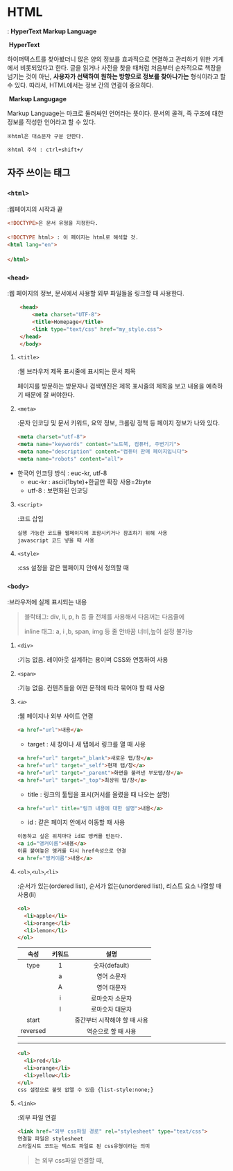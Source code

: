 # HTML

: **HyperText Markup Language**

​	<b>HyperText</b>

하이퍼텍스트를 찾아봤더니 많은 양의 정보를 효과적으로 연결하고 관리하기 위한 기계에서 비롯되었다고 한다. 글을 읽거나 사전을 찾을 때처럼 처음부터 순차적으로 책장을 넘기는 것이 아닌, **사용자가 선택하여 원하는 방향으로 정보를 찾아나가는** 형식이라고 할 수 있다. 따라서, HTML에서는 정보 간의 연결이 중요하다.

​	<strong>Markup Langugage</strong>

Markup Language는 마크로 둘러싸인 언어라는 뜻이다. 문서의 골격, 즉 구조에 대한 정보를 작성한 언어라고 할 수 있다.

`※html은 대소문자 구분 안한다.`

`※html 주석 : ctrl+shift+/`



## 자주 쓰이는 태그

### `<html>`

:웹페이지의 시작과 끝

```html
<!DOCTYPE>은 문서 유형을 지정한다.

<!DOCTYPE html> : 이 페이지는 html로 해석할 것.
<html lang="en">
    
</html>
```



### `<head>`

:웹 페이지의 정보, 문서에서 사용할 외부 파일들을 링크할 때 사용한다.

```html
    <head>
        <meta charset="UTF-8">
        <title>Homepage</title>
        <link type="text/css" href="my_style.css">
    </head>
    </body>
```

1. `<title>`

   :웹 브라우저 제목 표시줄에 표시되는 문서 제목

   페이지를 방문하는 방문자나 검색엔진은 제목 표시줄의 제목을 보고 내용을 예측하기 때문에 잘 써야한다.

2. `<meta>`

   :문자 인코딩 및 문서 키워드, 요약 정보, 크롤링 정책 등 페이지 정보가 나와 있다.

   ```html
   <meta charset="utf-8"> 
   <meta name="keywords" content="노트북, 컴퓨터, 주변기기">
   <meta name="description" content="컴퓨터 판매 페이지입니다">
   <meta name="robots" content="all">
   ```

* 한국어 인코딩 방식 : euc-kr, utf-8
  * euc-kr : ascii(1byte)+한글만 확장 사용=2byte
  * utf-8 : 보편화된 인코딩

3. `<script>`

   :코드 삽입

   ```
   실행 가능한 코드를 웹페이지에 포함시키거나 참조하기 위해 사용
   javascript 코드 넣을 때 사용
   ```

4. `<style>`

   :css 설정을 같은 웹페이지 안에서 정의할 때

   

   

### `<body>`

:브라우저에 실제 표시되는 내용

>블락태그: div, li, p, h 등 줄 전체를 사용해서 다음꺼는 다음줄에
>
>inline 태그: a, i ,b, span, img 등 줄 안바꿈 너비,높이 설정 불가능



1. `<div>` 

   :기능 없음. 레이아웃 설계하는 용이며 CSS와 연동하여 사용

   
   
2. `<span>`

   :기능 없음. 컨텐츠들을 어떤 문적에 따라 묶어야 할 때 사용

   

3. `<a>`

   :웹 페이지나 외부 사이트 연결

   ```html
   <a href="url">내용</a>
   ```

   * target : 새 창이나 새 탭에서 링크를 열 때 사용

   ```html
   <a href="url" target="_blank">새로운 탭/창</a>
   <a href="url" target="_self">현재 탭/창</a>
   <a href="url" target="_parent">화면을 불러낸 부모탭/창</a>
   <a href="url" target="_top">최상위 탭/창</a>
   ```

   * title : 링크의 툴팁을 표시(커서를 올렸을 때 나오는 설명)

   ```html
   <a href="url" title="링크 내용에 대한 설명">내용</a>
   ```

   * id : 같은 페이지 안에서 이동할 때 사용

   ```html
   이동하고 싶은 위치마다 id로 앵커를 만든다.
   <a id="앵커이름">내용</a>
   이름 붙여놓은 앵커를 다시 href속성으로 연결
   <a href="앵커이름">내용</a>
   ```

4. `<ol>`,`<ul>`,`<li>`

   :순서가 있는(ordered list), 순서가 없는(unordered list), 리스트 요소 나열할 때 사용(li)

   ```html
   <ol> 
     <li>apple</li>
     <li>orange</li>
     <li>lemon</li>
   </ol>
   ```

   |   속성   | 키워드 |             설명             |
   | :------: | :----: | :--------------------------: |
   |   type   |   1    |        숫자(default)         |
   |          |   a    |         영어 소문자          |
   |          |   A    |         영어 대문자          |
   |          |   i    |       로마숫자 소문자        |
   |          |   I    |       로마숫자 대문자        |
   |  start   |        | 중간부터 시작해야 할 때 사용 |
   | reversed |        |     역순으로 할 때 사용      |

   ----

   ```html
   <ul>
     <li>red</li>
     <li>orange</li>
     <li>yellow</li>
   </ul>
   css 설정으로 불릿 없앨 수 있음 {list-style:none;}
   ```

   

5. `<link>`

   :외부 파일 연결

   ```html
   <link href="외부 css파일 경로" rel="stylesheet" type="text/css">
   연결할 파일은 stylesheet
   스타일시트 코드는 텍스트 파일로 된 css유형이라는 의미
   ```

   > <link>는 외부 css파일 연결할 때,
   >
   > <style>은 css설정을 같은 웹페이지 안에서 정의할 때 사용 

   

6. `<img>`

   :이미지 삽입. 태그 하나당 1개의 이미지

   ```html
   <img src="이미지 경로">
   
   1. 이미지를 직접 다운로드한 뒤, 파일 경로를 삽입
   2. 다른 웹페이지의 이미지 주소를 복사해서 삽입
   ```

   * 속성

     ```html
     <img src="경로" width="100px"> 너비
     <img src="경로" height="100px"> 높이
     <img src="경로" alt="꽃"> 이미지를 설명하는 대체 텍스트 추가
     <img src="경로" title="자세히"> 툴팁(커서 올리면 나오는)
     <img src="경로" usemap=""> 이미지맵(하나의 이미지에 여러 개의 링크)
     ```

     

7. `<p>`

   :단락. 글의 정보를 정리하기 위하여 필수. 앞 뒤로 빈줄이 생긴다.

   

8. `<br>`

   :줄 바꿈

   

9. `<hn>`

   :제목. `<h1>`~`<h6>`까지  있다.  해당 내용에 대한 정보를 주는 것이기 때문에 다른 내용과 구별하여 사용.

   

10. `<i>` : <i>italic, 기울임</i>

    `<em>` : 내용의 강조를 위해 기울임 꼴로 표시하는 경우

    

11. `<b>` : <b>bold, 진하게</b>

    `<strong> `: <strong>중요한 내용 강조</strong>를 위해 진하게 표시하는 경우

    

12. `<iframe>`

    :웹 페이지 안에 외부 페이지 삽입할 때 사용

    ```html
    <iframe src="삽입할 페이지 주소"></iframe>
    ```

    | 속성     | 설명                       |
    | -------- | -------------------------- |
    | width    | 너비                       |
    | height   | 높이                       |
    | name     | 프레임의 이름              |
    | seamless | 테두리 없애기(속성값 없음) |

    * 유튜브 동영상 추가하려면 `공유`-`퍼가기`에서 복사
    * 위험할 수 있음 => sandbox 사용해서 삽입된 웹페이지의 스크립트 실행되지 않도록 한다.

    ```html
    <iframe src="https://내 페이지 주소" width="600" heigh="400"></iframe>
    
    <iframe width="400" height="250"
            src="https://youtu.be/yLU9VFQ3yM0"
            frameborder="0" allow="accelerometer; autoplay; 		encrypted-media; gyroscope; picture-in-picture"          allowfullscreen></iframe>
    
    <iframe src="iframe_src.html" frameborder="0" sandbox></iframe>
    ```

13. `<video>`

    * controls : 동영상 컨트롤 툴 보이게

    ```html
    <video width="500" controls>
    	<source src="video.mp4">	
    </video>
    ```

    

#### `<table>`

```html
<table>
    <thead>
    	<tr>
        	<th>표의 맨 윗줄 굴게 표시</th>
        </tr>
    </thead>
    <tbody>
        <tr>
        	<td>표의 데이터</td>
            <td rowspan="2"></td>두 행을 묶음(수직 방향)</td>
    		<!--가장 처음 데이터로 묶음-->
        </tr>
    </tbody>
	<tfoot>
		<tr>
        	<td>표의 맨 아래 부분</td>
            <td colspan="3">세 열을 묶음(수평 방향)</td>
        </tr>
	</tfoot>
</table>
```



#### `<form>`

:form 생성. 요소가 어러 개일 경우 `<ul>`로 묶어줄 수 있다.

`<fieldset>`을 사용하여 form 요소를 보기 쉽게 그룹으로 묶는다. (테두리)

`<legend>`는 `<fieldset>`으로 나누어진 구역에 제목을 붙일 때 사용

`<label>`레이블:분류결과(데이터 모델->예측 결과(P/F))

| 속성    | 설명                                                         |
| ------- | ------------------------------------------------------------ |
| method  | 전송 방식 선택 <br>1) get : 암호화를 하지 않고 보내는 빠른 전송방식. <br>주소에 정보가 담긴다. (ww.aaa.com?id=87456&addr=%F346155 이런식) 256~4096 byte까지만 가능 <br>정보를 식별하는 고유한 식별자(퍼머링크)로 사용가능<br><br>2) post :  header의 body에 담겨서 전송된다.<br>주소에 정보가 표시되지 않는다.(192.145.0.24/html_tutorials/1.php) 입력 길이 제한 없음<br>서버 쪽에 어떤 작업을 명령할 때 사용(데이터의 기록, 삭제, 수정) |
| name    | form을 식별하는 이름                                         |
| action  | form을 전송할 서버 쪽의 script 파일 지정<br>(action 속성말고 onsubmit 이벤트를 이용해 script로 처리할 수도 있다) |
| target  | action에서 지정한 script 파일이 현재 창이 아닌 다른 위치에 열리도록 지정 |
| enctype | 서버로 보내기전에 문자 인코딩. ""는 첫번째 값                |

```html
<fieldset>
<legend>로그인창</legend>
<form name="profile" action="/action_page.php" method="get" 	autocomplete="on">
    <input type="text" name="id">
    <select>
        <option value="blue"></option>
    </select>
</form>
</fieldset>
```



1. `<input>`

   :form의 요소 중 하나로 사용자가 정보를 입력하는 부분

   ```html
<input type="유형" 속성="속성값">
   ```

   | 속성         | 설명                                                         |
   | ------------ | ------------------------------------------------------------ |
   | readonly     | 읽기 전용 필드                                               |
   | placeholder  | 힌트 표시(필드 클릭시 내용 사라짐)                           |
   | autofocus    | 페이지를 열면 커서가 자동으로 가 있음                        |
   | autocomplete | 자동완성                                                     |
   | max/min      | 최대값과 최소값 지정                                         |
   | manLength    | 최대로 입력할 수 있는 문자 개수 지정                         |
   | step         | 숫자의 간격 설정(input이 date, datetime, datetime-local, month, week, time, number, range일 경우) |
   | required     | 필수 입력 필드 지정(빈칸이면 안 넘어감)                      |
   
   ```html
   <form>
   <input type="text" value="1234" disabled="disabled"><br>
   <input type="text" value="1234" readonly="readonly"><br>
   <input type="text" size="10"><br>
   <input type="text" pattern="[A-Z]+" placeholder="영문 대문자만 입력"><br>
   </form>
   
   글상자 rows,cols=상자크기 mxlngth=글자수제한
   <textarea rows="10" cols="40" maxlength="200"></textarea>
   
   <!--콤보상자-->
   <select multiple size="3">
   <option value="c">c언어</option>
   <option value="py" selected>파이썬</option>
   <option value="js">자바스크립트</option>
   <option value="css">css</option>
   </select>  
   ```
   
   <img src="HTML.assets/image-20210128115101801.png" alt="image-20210128115101801" style="zoom:67%;" />
   
   
   
   | 속성        | 키워드         | 설명                                                         |
   | ----------- | -------------- | ------------------------------------------------------------ |
   | type        | hidden         | 서버로 보내는 값들을 보내는 필드(사용자에게는 안보임)        |
   |             | text           | 텍스트 상자(한 줄)                                           |
   |             | search         | 검색상자                                                     |
   |             | tel            | 전화번호 입력 필드                                           |
   |             | url            | url 주소 입력                                                |
   |             | email          | 메일주소 입력                                                |
   |             | password       | 비밀번호 입력                                                |
   |             | number         | 숫자를 조절할 수 있는 화살표                                 |
   |             | range          | 숫자를 조절할 수 있는 슬라이드 막대                          |
   |             | color          | 색상표                                                       |
   |             | checkbox       | 체크박스(2개 이상 선택 가능)                                 |
   |             | radio          | 라디오 버튼(1개만 선택 가능)                                 |
   |             | datetime       | 국제 표준시(UTC)로 설정된 날짜와 시간(연, 월, 일 ,시 분, 초, 분할 초) |
   |             | datetime-local | 사용자 지역 기준 날짜와 시간(연, 월, 일 ,시 분, 초, 분할 초) |
   |             | date           | 연, 월 일                                                    |
   |             | month          | 연, 월                                                       |
   |             | week           | 연, 주                                                       |
   |             | time           | 시, 분, 초, 분할 초                                          |
   |             | file           | 파일 첨부 버튼                                               |
   |             | button         | 버튼을 만든다                                                |
   | button type | submit         | 서버전송 버튼<\br><button type="submit">전송</button>        |
   |             | image          | submit 대신 사용할 이미지                                    |
   |             | reset          | 리셋 버튼                                                    |
   
   ※참고 정리 : https://velog.io/@choiiis/HTMLCSS-form-%ED%83%9C%EA%B7%B8-%EC%A0%95%EB%A6%AC
   



```html
<form action="http://www.abc.com/login" method="get" name="회원가입">

<!--입력상자와 레이블을 암묵적(implicit)으로 연결. 라벨 클릭하면 입력상자로 연결됨-->
        <label>이름 : <input type="text"></label><br>
        <label>주소 : <input type="text"></label>

<!--입력상자와 레이블을 연결하지 않음-->
        <label>나이 :</label>
        <input type="text"><br>

<!--입력상자와 레이블을 for을 이용해 명시적(explicit)으로 연결(id 필수!)-->
        <input type="radio" name="color-select" id="abc" value="blue"
        <label for="abc">파랑</label>
        <input type="radio" name="color-select" id="def" value="yellow"
        <label for="def">노랑</label> <!--name은 이 중 하나만 선택 가능하도록 그룹으로 묶는것-->

        <br><input type="button" value="버튼">
        <br><input type="submit">
        <input type="reset"><br>
        <label>비밀번호 : <input type="password"></label><br>
        <input type="file" accept="image/jpeg"><br> <!--accept로 파일 형식 지정-->

<!--체크박스로 중복선택. checked로 미리선택-->
        <label>국적 :
        <input type="checkbox" name="nation" value="kor" checked="checked">한국
        <input type="checkbox" name="nation" value="usa">미국
        <input type="checkbox" name="nation" value="eng">영국</label><br>

        <input type="number"><br>
        <input type="range" min="5" max="10"><br>
        <input type="date"><br>
        <input type="email"> <!--유효한지 알려줌-->
        <input type="color"><br>
        <input type="image" src="flower.jpg" width="300px"><br>


</form>  


```

<img src="HTML.assets/image-20210128112124818.png" alt="image-20210128112124818" style="zoom:67%;" />

```html
<input type="button" value="전송">
	<button type="button" onclick="검증함수">클릭</button>
    <button type="submit">전송</button>
    <button type="reset">리셋</button>
<!--submit과 button의 차이
submit: 곧바로 서버에 폼 내용을 전송
button: 자바스크립트 함수 호출 -> 함수 내 유효성 검증 -> 검증 후 전송-->
```



----

**시멘틱 태그(semantic tag)**

:태그의 이름만 보고도 역할이나 위치를 이해하기 쉽도록

![image-20210123160946387](HTML.assets/image-20210123160946387.png)

* `<footer>` 

:제작 정보와 저작권 정보

* `<address>` 

: 사이트 제작자 정보, 연락처 정보

* `<header>`

: 사이트의 제목과 로고, 검색 창 등이 위치. 여러번 사용 가능

* `<nav>`

:문서 연결 링크

같은 사이트 안의 페이지나 다른 사이트의 페이지로 연결. 위치에 영향을 받지 않기 때문에 `<header>`나`<footer>` , 또는 `<aside>`에 포함시키거나 따로 사용할 수 있다.

* `<aside>` side bar

:본문 이외의 내용

블로그 양 옆의 광고나 링크 같은 사이드 바를 표시할 때 사용.

```
<section>과 <article>의 차이
<section>:맥락에 따라 주제별로 컨텐츠를 묶을 때 사용
<article>:독립된 내용의 실제 컨텐츠 내용들을 넣을 때 사용
<article>은 실제 내용들이 들어가고 <section>은 header, section, footer을 구분하기 위한 기능으로 사용
```

----

#### 엔티티 테이블(entity table)

:HTML 상에서 특수문자 쓸 때

| 화면에 표시 |      특수 기호      |    설명     |
| :---------: | :-----------------: | :---------: |
|    space    | `&nbsp;` , `&#32;`  |    여백     |
|             |       `&#09;`       |   수평 탭   |
|             |       `&#10;`       |   줄 삽입   |
|      !      |       `&#33;`       |             |
|      "      | `&#34;` , `&quot;`  |             |
|      #      |       `&#35;`       |             |
|      $      |       `&#36;`       |             |
|      %      |       `&#37;`       |             |
|      &      |  `&#38;` , `&amp;`  |             |
|      '      | `&#39;` , `&acute;` | 작은 따옴표 |
|      (      |       `&#40;`       |             |
|      )      |       `&#41;`       |             |
|      *      |       `&#42;`       |             |
|      +      |       `&#43;`       |   더하기    |
|      ,      |      `&#44;`,       |    쉼표     |
|      -      |       `&#45;`       |   hyphen    |
|      .      |       `&#46;`       |   마침표    |
|      /      |       `&#47;`       |             |
|     0-9     |    `&#48;-&#57;`    |             |
|      :      |       `&#58;`       |             |
|      ;      |       `&#59;`       |             |
|      <      |  `&#60;` , `&lt;`   |             |
|      =      |       `&#61;`       |             |
|      >      |  `&#62;` , `&gt;`   |             |
|     \|      |      `&#124;`       |             |



>**Can I Use 웹페이지**
>이 웹페이지를 통해 어떤 태그나 속성을 현재 쓸 수 있는지 여부에 대해서 알 수 있다.
>https://caniuse.com/